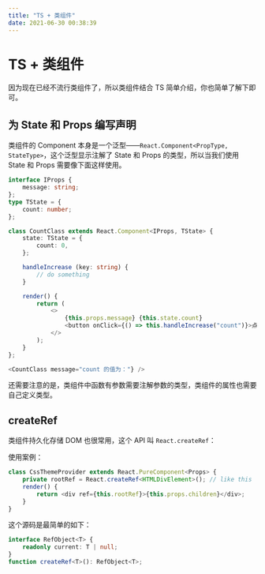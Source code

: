 ```yaml
---
title: "TS + 类组件"
date: 2021-06-30 00:38:39
---
```


# TS + 类组件

因为现在已经不流行类组件了，所以类组件结合 TS 简单介绍，你也简单了解下即可。

## 为 State 和 Props 编写声明

类组件的 Component 本身是一个泛型——`React.Component<PropType, StateType>`，这个泛型显示注解了 State 和 Props 的类型，所以当我们使用 State 和 Props 需要像下面这样使用。

```ts
interface IProps {
    message: string;
};
type TState = {
    count: number;
};

class CountClass extends React.Component<IProps, TState> {
    state: TState = {
        count: 0,
    };

	handleIncrease (key: string) {
		// do something
	}

    render() {
        return (
            <>
                {this.props.message} {this.state.count}
                <button onClick={() => this.handleIncrease("count")}>点击</button>
            </>
        );
    }
};

<CountClass message="count 的值为："} />
```

还需要注意的是，类组件中函数有参数需要注解参数的类型，类组件的属性也需要自己定义类型。

## createRef

类组件持久化存储 DOM 也很常用，这个 API 叫 `React.createRef`：

使用案例：

```ts
class CssThemeProvider extends React.PureComponent<Props> {
    private rootRef = React.createRef<HTMLDivElement>(); // like this
    render() {
        return <div ref={this.rootRef}>{this.props.children}</div>;
    }
}
```

这个源码是最简单的如下：

```ts
interface RefObject<T> {
    readonly current: T | null;
}
function createRef<T>(): RefObject<T>;
```